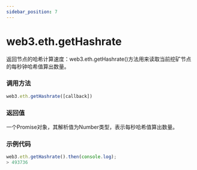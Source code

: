```yaml
---
sidebar_position: 7
---
```


# web3.eth.getHashrate

返回节点的哈希计算速度：web3.eth.getHashrate()方法用来读取当前挖矿节点的每秒钟哈希值算出数量。

### 调用方法

```js
web3.eth.getHashrate([callback])
```

### 返回值
一个Promise对象，其解析值为Number类型，表示每秒哈希值算出数量。

### 示例代码
```js
web3.eth.getHashrate().then(console.log);
> 493736
```
